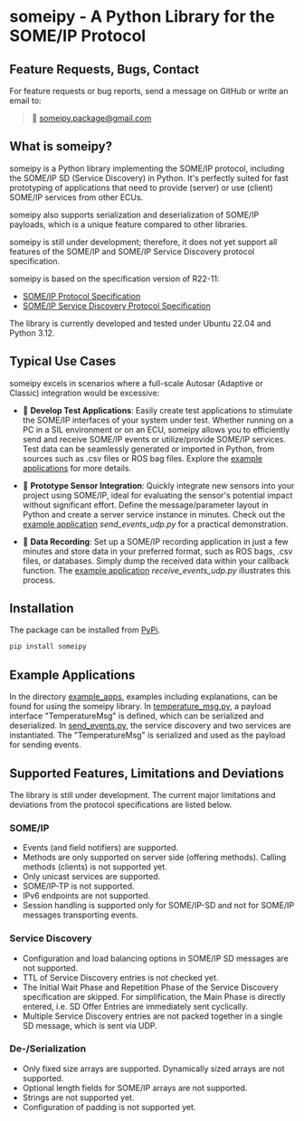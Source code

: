 # someipy - A Python Library for the SOME/IP Protocol

## Feature Requests, Bugs, Contact

For feature requests or bug reports, send a message on GitHub or write an email to:
> :email: [someipy.package@gmail.com](mailto:someipy.package@gmail.com)

## What is someipy?

someipy is a Python library implementing the SOME/IP protocol, including the SOME/IP SD (Service Discovery) in Python. It's perfectly suited for fast prototyping of applications that need to provide (server) or use (client) SOME/IP services from other ECUs.

someipy also supports serialization and deserialization of SOME/IP payloads, which is a unique feature compared to other libraries.

someipy is still under development; therefore, it does not yet support all features of the SOME/IP and SOME/IP Service Discovery protocol specification.

someipy is based on the specification version of R22-11:
- [SOME/IP Protocol Specification](https://www.autosar.org/fileadmin/standards/R22-11/FO/AUTOSAR_PRS_SOMEIPProtocol.pdf)
- [SOME/IP Service Discovery Protocol Specification](https://www.autosar.org/fileadmin/standards/R22-11/FO/AUTOSAR_PRS_SOMEIPServiceDiscoveryProtocol.pdf)

The library is currently developed and tested under Ubuntu 22.04 and Python 3.12.

## Typical Use Cases

someipy excels in scenarios where a full-scale Autosar (Adaptive or Classic) integration would be excessive:

- :test_tube: **Develop Test Applications**: Easily create test applications to stimulate the SOME/IP interfaces of your system under test. Whether running on a PC in a SIL environment or on an ECU, someipy allows you to efficiently send and receive SOME/IP events or utilize/provide SOME/IP services. Test data can be seamlessly generated or imported in Python, from sources such as .csv files or ROS bag files. Explore the [example applications](#example-applications) for more details.

- :battery: **Prototype Sensor Integration**: Quickly integrate new sensors into your project using SOME/IP, ideal for evaluating the sensor's potential impact without significant effort. Define the message/parameter layout in Python and create a server service instance in minutes. Check out the [example application](#example-applications) *send_events_udp.py* for a practical demonstration.

- :microscope: **Data Recording**: Set up a SOME/IP recording application in just a few minutes and store data in your preferred format, such as ROS bags, .csv files, or databases. Simply dump the received data within your callback function. The [example application](#example-applications) *receive_events_udp.py* illustrates this process.

## Installation

The package can be installed from [PyPi](https://pypi.org/project/someipy/).

```bash
pip install someipy
```

## Example Applications

In the directory [example_apps](./example_apps/), examples including explanations, can be found for using the someipy library. In [temperature_msg.py](./example_apps/temperature_msg.py), a payload interface "TemperatureMsg" is defined, which can be serialized and deserialized. In [send_events.py](./example_apps/send_events.py), the service discovery and two services are instantiated. The "TemperatureMsg" is serialized and used as the payload for sending events.

## Supported Features, Limitations and Deviations

The library is still under development. The current major limitations and deviations from the protocol specifications are listed below.

### SOME/IP

- Events (and field notifiers) are supported.
- Methods are only supported on server side (offering methods). Calling methods (clients) is not supported yet.
- Only unicast services are supported.
- SOME/IP-TP is not supported.
- IPv6 endpoints are not supported.
- Session handling is supported only for SOME/IP-SD and not for SOME/IP messages transporting events.

### Service Discovery

- Configuration and load balancing options in SOME/IP SD messages are not supported.
- TTL of Service Discovery entries is not checked yet.
- The Initial Wait Phase and Repetition Phase of the Service Discovery specification are skipped. For simplification, the Main Phase is directly entered, i.e. SD Offer Entries are immediately sent cyclically.
- Multiple Service Discovery entries are not packed together in a single SD message, which is sent via UDP.

### De-/Serialization

- Only fixed size arrays are supported. Dynamically sized arrays are not supported.
- Optional length fields for SOME/IP arrays are not supported.
- Strings are not supported yet.
- Configuration of padding is not supported yet.
